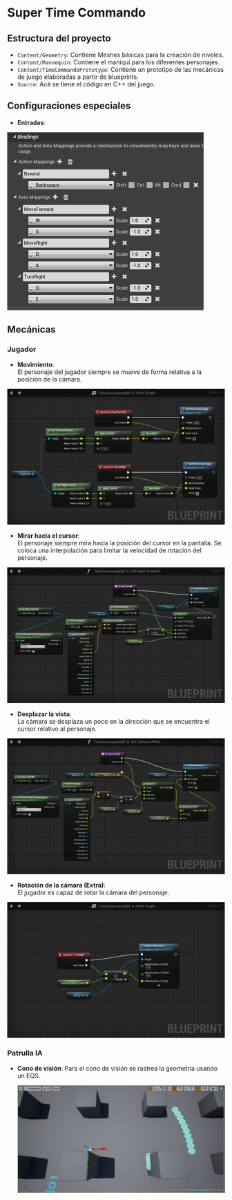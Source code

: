 # Super Time Commando

## Estructura del proyecto

- `Content/Geometry`: Contiene Meshes básicas para la creación de niveles.
- `Content/Mannequin`: Contiene el maniquí para los diferentes personajes.
- `Content/TimeCommandoPrototype`: Contiene un prototipo de las mecánicas de
  juego elaboradas a partir de blueprints.
- `Source`: Acá se tiene el código en C++ del juego.

## Configuraciones especiales

- **Entradas**:

![bindings](https://raw.githubusercontent.com/HalbardHobby/SuperTimeCommando/master/images/configs/inputs.PNG)

## Mecánicas

### Jugador

- **Movimiento**:  
  El personaje del jugador siempre se mueve de forma relativa a la posición de
  la cámara.

![movement](https://raw.githubusercontent.com/HalbardHobby/SuperTimeCommando/master/images/blueprints/movement.PNG)

- **Mirar hacia el cursor**:  
  El personaje siempre mira hacia la posición del cursor en la pantalla. Se coloca
  una interpolación para limitar la velocidad de rotación del personaje.

![look at cursor](https://raw.githubusercontent.com/HalbardHobby/SuperTimeCommando/master/images/blueprints/look_at_cursor.PNG)

- **Desplazar la vista**:  
  La cámara se desplaza un poco en la dirección que se encuentra el cursor
  relativo al personaje.

![camera offset](https://raw.githubusercontent.com/HalbardHobby/SuperTimeCommando/master/images/blueprints/camera_offset.PNG)

- **Rotación de la cámara (Extra)**:  
  El jugador es capaz de rotar la cámara del personaje.

![camera rotation](https://raw.githubusercontent.com/HalbardHobby/SuperTimeCommando/master/images/blueprints/camera_rotation.PNG)

### Patrulla IA

- **Cono de visión**:
  Para el cono de visión se rastrea la geometría usando un EQS.

  ![eqs cone](https://raw.githubusercontent.com/HalbardHobby/SuperTimeCommando/master/images/on_scene/eqs_cone.PNG)

